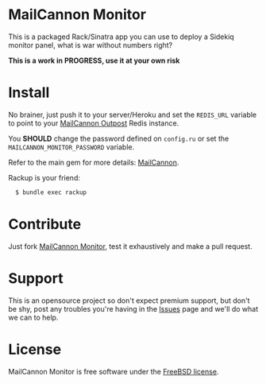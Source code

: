 MailCannon Monitor
==================

This is a packaged Rack/Sinatra app you can use to deploy a Sidekiq monitor panel, what is war without numbers right?

**This is a work in PROGRESS, use it at your own risk**

Install
=======

No brainer, just push it to your server/Heroku and set the `REDIS_URL` variable to point to your [MailCannon Outpost](https://github.com/lucasmartins/mailcannon-outpost) Redis instance.

You **SHOULD** change the password defined on `config.ru` or set the `MAILCANNON_MONITOR_PASSWORD` variable.

Refer to the main gem for more details: [MailCannon](https://github.com/lucasmartins/mailcannon).

Rackup is your friend:

```bash
  $ bundle exec rackup
```

Contribute
==========

Just fork [MailCannon Monitor](https://github.com/lucasmartins/mailcannon-monitor), test it exhaustively and make a pull request.

Support
=======

This is an opensource project so don't expect premium support, but don't be shy, post any troubles you're having in the [Issues](https://github.com/lucasmartins/mailcannon-monitor/issues) page and we'll do what we can to help.

License
=======

MailCannon Monitor is free software under the [FreeBSD license](http://www.freebsd.org/copyright/freebsd-license.html).
